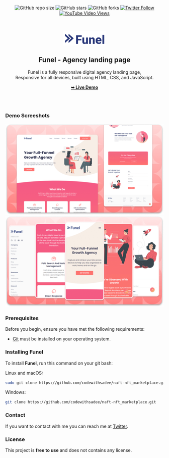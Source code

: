 <div align="center">
  
  ![GitHub repo size](https://img.shields.io/github/repo-size/codewithsadee/funel-agency_landing_page)
  ![GitHub stars](https://img.shields.io/github/stars/codewithsadee/funel-agency_landing_page?style=social)
  ![GitHub forks](https://img.shields.io/github/forks/codewithsadee/funel-agency_landing_page?style=social)
  [![Twitter Follow](https://img.shields.io/twitter/follow/codewithsadee?style=social)](https://twitter.com/intent/follow?screen_name=codewithsadee)
  [![YouTube Video Views](https://img.shields.io/youtube/views/CDRcfbHyRqw?style=social)](https://youtu.be/CDRcfbHyRqw)

  <br />
  <br />
  
  <img src="./readme-images/project-logo.png" />

  <h2 align="center">Funel - Agency landing page</h2>

  Funel is a fully responsive digital agency landing page, <br />Responsive for all devices, built using HTML, CSS, and JavaScript.

  <a href=""><strong>➥ Live Demo</strong></a>

</div>

<br />
<br />

### Demo Screeshots

![Funel Desktop Demo](./readme-images/desktop.png "Desktop Demo")
![Funel Mobile Demo](./readme-images/mobile.png "Mobile Demo")

### Prerequisites

Before you begin, ensure you have met the following requirements:

* [Git](https://git-scm.com/downloads "Download Git") must be installed on your operating system.

### Installing Funel

To install **Funel**, run this command on your git bash:

Linux and macOS:

```bash
sudo git clone https://github.com/codewithsadee/naft-nft_marketplace.git
```

Windows:

```bash
git clone https://github.com/codewithsadee/naft-nft_marketplace.git
```

### Contact

If you want to contact with me you can reach me at [Twitter](https://www.twitter.com/codewithsadee).

### License

This project is **free to use** and does not contains any license.
